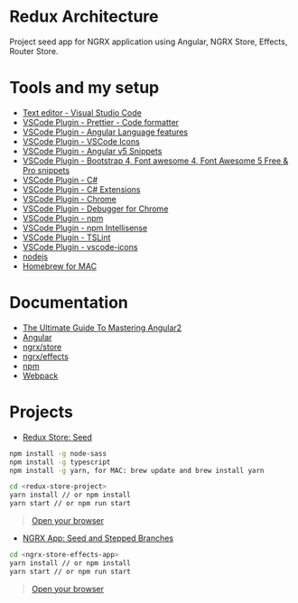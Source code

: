 # Redux Architecture
Project seed app for NGRX application using Angular, NGRX Store, Effects, Router Store.

# Tools and my setup
- [Text editor - Visual Studio Code](https://code.visualstudio.com/)
- [VSCode Plugin - Prettier - Code formatter](https://marketplace.visualstudio.com/items?itemName=esbenp.prettier-vscode) 
- [VSCode Plugin - Angular Language features](https://marketplace.visualstudio.com/items?itemName=natewallace.angular2-inline)
- [VSCode Plugin - VSCode Icons](https://github.com/vscode-icons/vscode-icons)
- [VSCode Plugin - Angular v5 Snippets](https://marketplace.visualstudio.com/items?itemName=johnpapa.Angular2)
- [VSCode Plugin - Bootstrap 4, Font awesome 4, Font Awesome 5 Free & Pro snippets](https://marketplace.visualstudio.com/items?itemName=thekalinga.bootstrap4-vscode)
- [VSCode Plugin - C#](https://marketplace.visualstudio.com/items?itemName=ms-vscode.csharp)
- [VSCode Plugin - C# Extensions](https://marketplace.visualstudio.com/items?itemName=jchannon.csharpextensions)
- [VSCode Plugin - Chrome](https://www.google.com/chrome/)
- [VSCode Plugin - Debugger for Chrome](https://marketplace.visualstudio.com/items?itemName=msjsdiag.debugger-for-chrome)
- [VSCode Plugin - npm](https://marketplace.visualstudio.com/items?itemName=eg2.vscode-npm-script)
- [VSCode Plugin - npm Intellisense](https://marketplace.visualstudio.com/items?itemName=christian-kohler.npm-intellisense)
- [VSCode Plugin - TSLint](https://marketplace.visualstudio.com/items?itemName=eg2.tslint)
- [VSCode Plugin - vscode-icons](https://marketplace.visualstudio.com/items?itemName=robertohuertasm.vscode-icons)
- [nodejs](https://nodejs.org/en/)
- [Homebrew for MAC](https://brew.sh/)

# Documentation
- [The Ultimate Guide To Mastering Angular2](https://ultimateangular.com/)
- [Angular](https://angular.io/)
- [ngrx/store](https://github.com/ngrx/platform/blob/master/docs/store/README.md)
- [ngrx/effects](https://github.com/ngrx/platform/blob/master/docs/effects/README.md)
- [npm](https://www.npmjs.com/)
- [Webpack](https://webpack.js.org/)

# Projects 
- [Redux Store: Seed](https://github.com/UltimateAngular/redux-store)
```bash
npm install -g node-sass
npm install -g typescript
npm install -g yarn, for MAC: brew update and brew install yarn 

cd <redux-store-project>
yarn install // or npm install
yarn start // or npm run start
```
> [Open your browser](http://localhost:8000)
- [NGRX App: Seed and Stepped Branches](https://github.com/UltimateAngular/ngrx-store-effects-app)
```bash
cd <ngrx-store-effects-app>
yarn install // or npm install
yarn start // or npm run start
```
> [Open your browser](http://localhost:3000)
